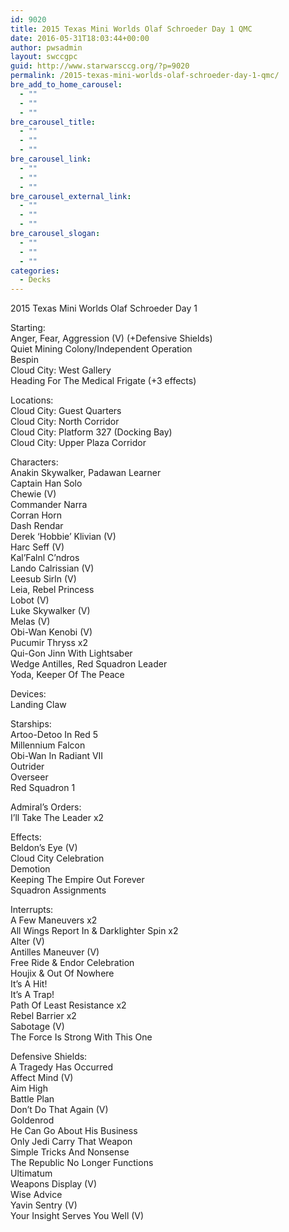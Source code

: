 ```yaml
---
id: 9020
title: 2015 Texas Mini Worlds Olaf Schroeder Day 1 QMC
date: 2016-05-31T18:03:44+00:00
author: pwsadmin
layout: swccgpc
guid: http://www.starwarsccg.org/?p=9020
permalink: /2015-texas-mini-worlds-olaf-schroeder-day-1-qmc/
bre_add_to_home_carousel:
  - ""
  - ""
  - ""
bre_carousel_title:
  - ""
  - ""
  - ""
bre_carousel_link:
  - ""
  - ""
  - ""
bre_carousel_external_link:
  - ""
  - ""
  - ""
bre_carousel_slogan:
  - ""
  - ""
  - ""
categories:
  - Decks
---
```

2015 Texas Mini Worlds Olaf Schroeder Day 1

Starting:  
Anger, Fear, Aggression (V) (+Defensive Shields)  
Quiet Mining Colony/Independent Operation  
Bespin  
Cloud City: West Gallery  
Heading For The Medical Frigate (+3 effects)

Locations:  
Cloud City: Guest Quarters  
Cloud City: North Corridor  
Cloud City: Platform 327 (Docking Bay)  
Cloud City: Upper Plaza Corridor

Characters:  
Anakin Skywalker, Padawan Learner  
Captain Han Solo  
Chewie (V)  
Commander Narra  
Corran Horn  
Dash Rendar  
Derek &#8216;Hobbie&#8217; Klivian (V)  
Harc Seff (V)  
Kal&#8217;Falnl C&#8217;ndros  
Lando Calrissian (V)  
Leesub Sirln (V)  
Leia, Rebel Princess  
Lobot (V)  
Luke Skywalker (V)  
Melas (V)  
Obi-Wan Kenobi (V)  
Pucumir Thryss x2  
Qui-Gon Jinn With Lightsaber  
Wedge Antilles, Red Squadron Leader  
Yoda, Keeper Of The Peace

Devices:  
Landing Claw

Starships:  
Artoo-Detoo In Red 5  
Millennium Falcon  
Obi-Wan In Radiant VII  
Outrider  
Overseer  
Red Squadron 1

Admiral&#8217;s Orders:  
I&#8217;ll Take The Leader x2

Effects:  
Beldon’s Eye (V)  
Cloud City Celebration  
Demotion  
Keeping The Empire Out Forever  
Squadron Assignments

Interrupts:  
A Few Maneuvers x2  
All Wings Report In & Darklighter Spin x2  
Alter (V)  
Antilles Maneuver (V)  
Free Ride & Endor Celebration  
Houjix & Out Of Nowhere  
It&#8217;s A Hit!  
It’s A Trap!  
Path Of Least Resistance x2  
Rebel Barrier x2  
Sabotage (V)  
The Force Is Strong With This One

Defensive Shields:  
A Tragedy Has Occurred  
Affect Mind (V)  
Aim High  
Battle Plan  
Don&#8217;t Do That Again (V)  
Goldenrod  
He Can Go About His Business  
Only Jedi Carry That Weapon  
Simple Tricks And Nonsense  
The Republic No Longer Functions  
Ultimatum  
Weapons Display (V)  
Wise Advice  
Yavin Sentry (V)  
Your Insight Serves You Well (V)